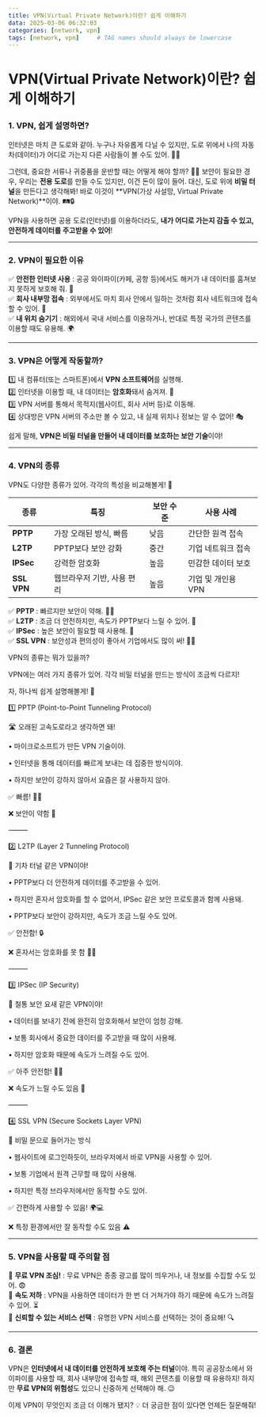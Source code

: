 ```yaml
---
title: VPN(Virtual Private Network)이란? 쉽게 이해하기
data: 2025-03-06 06:32:03
categories: [network, vpn]
tags: [network, vpn]     # TAG names should always be lowercase
---
```


# VPN(Virtual Private Network)이란? 쉽게 이해하기

### 1. VPN, 쉽게 설명하면?

인터넷은 마치 큰 도로와 같아. 누구나 자유롭게 다닐 수 있지만, 도로 위에서 나의 자동차(데이터)가 어디로 가는지 다른 사람들이 볼 수도 있어. 🚗💨

그런데, 중요한 서류나 귀중품을 운반할 때는 어떻게 해야 할까? 🚛💼 보안이 필요한 경우, 우리는 **전용 도로**를 만들 수도 있지만, 이건 돈이 많이 들어. 대신, 도로 위에 **비밀 터널**을 만든다고 생각해봐! 바로 이것이 **VPN(가상 사설망, Virtual Private Network)**이야. 🛤️🔒

VPN을 사용하면 공용 도로(인터넷)를 이용하더라도, **내가 어디로 가는지 감출 수 있고, 안전하게 데이터를 주고받을 수 있어**!

---

### 2. VPN이 필요한 이유

✅ **안전한 인터넷 사용** : 공공 와이파이(카페, 공항 등)에서도 해커가 내 데이터를 훔쳐보지 못하게 보호해 줘. 🔐\
✅ **회사 내부망 접속** : 외부에서도 마치 회사 안에서 일하는 것처럼 회사 네트워크에 접속할 수 있어. 🏢\
✅ **내 위치 숨기기** : 해외에서 국내 서비스를 이용하거나, 반대로 특정 국가의 콘텐츠를 이용할 때도 유용해. 🌍

---

### 3. VPN은 어떻게 작동할까?

1️⃣ 내 컴퓨터(또는 스마트폰)에서 **VPN 소프트웨어**를 실행해.\
2️⃣ 인터넷을 이용할 때, 내 데이터는 **암호화**돼서 숨겨져. 🔏\
3️⃣ VPN 서버를 통해서 목적지(웹사이트, 회사 서버 등)로 이동해.\
4️⃣ 상대방은 VPN 서버의 주소만 볼 수 있고, 내 실제 위치나 정보는 알 수 없어! 🎭

쉽게 말해, **VPN은 비밀 터널을 만들어 내 데이터를 보호하는 보안 기술**이야!

---

### 4. VPN의 종류

VPN도 다양한 종류가 있어. 각각의 특성을 비교해볼게! 🧐

| 종류        | 특징                       | 보안 수준 | 사용 사례          |
| ----------- | -------------------------- | --------- | ------------------ |
| **PPTP**    | 가장 오래된 방식, 빠름     | 낮음      | 간단한 원격 접속   |
| **L2TP**    | PPTP보다 보안 강화         | 중간      | 기업 네트워크 접속 |
| **IPSec**   | 강력한 암호화              | 높음      | 민감한 데이터 보호 |
| **SSL VPN** | 웹브라우저 기반, 사용 편리 | 높음      | 기업 및 개인용 VPN |

✅ **PPTP** : 빠르지만 보안이 약해. 🏃💨\
✅ **L2TP** : 조금 더 안전하지만, 속도가 PPTP보다 느릴 수 있어. 🚶\
✅ **IPSec** : 높은 보안이 필요할 때 사용해. 🔐\
✅ **SSL VPN** : 보안성과 편의성이 좋아서 기업에서도 많이 써! 👩‍💻



VPN의 종류는 뭐가 있을까?



VPN에는 여러 가지 종류가 있어. 각각 비밀 터널을 만드는 방식이 조금씩 다르지!

자, 하나씩 쉽게 설명해볼게! 🚀



1️⃣ PPTP (Point-to-Point Tunneling Protocol)



🛣️ 오래된 고속도로라고 생각하면 돼!

&#x9;•	마이크로소프트가 만든 VPN 기술이야.

&#x9;•	인터넷을 통해 데이터를 빠르게 보내는 데 집중한 방식이야.

&#x9;•	하지만 보안이 강하지 않아서 요즘은 잘 사용하지 않아.



✅ 빠름! 🚗💨

❌ 보안이 약함 🛑



⸻



2️⃣ L2TP (Layer 2 Tunneling Protocol)



🚂 기차 터널 같은 VPN이야!

&#x9;•	PPTP보다 더 안전하게 데이터를 주고받을 수 있어.

&#x9;•	하지만 혼자서 암호화를 할 수 없어서, IPSec 같은 보안 프로토콜과 함께 사용돼.

&#x9;•	PPTP보다 보안이 강하지만, 속도가 조금 느릴 수도 있어.



✅ 안전함! 🔒

❌ 혼자서는 암호화를 못 함 🤷‍♂️



⸻



3️⃣ IPSec (IP Security)



🏰 철통 보안 요새 같은 VPN이야!

&#x9;•	데이터를 보내기 전에 완전히 암호화해서 보안이 엄청 강해.

&#x9;•	보통 회사에서 중요한 데이터를 주고받을 때 많이 사용해.

&#x9;•	하지만 암호화 때문에 속도가 느려질 수도 있어.



✅ 아주 안전함! 🔐🏰

❌ 속도가 느릴 수도 있음 🐢



⸻



4️⃣ SSL VPN (Secure Sockets Layer VPN)



🔑 비밀 문으로 들어가는 방식

&#x9;•	웹사이트에 로그인하듯이, 브라우저에서 바로 VPN을 사용할 수 있어.

&#x9;•	보통 기업에서 원격 근무할 때 많이 사용해.

&#x9;•	하지만 특정 브라우저에서만 동작할 수도 있어.



✅ 간편하게 사용할 수 있음! 🌍💻

❌ 특정 환경에서만 잘 동작할 수도 있음 ⚠️



---

### 5. VPN을 사용할 때 주의할 점

🚨 **무료 VPN 조심!** : 무료 VPN은 종종 광고를 많이 띄우거나, 내 정보를 수집할 수도 있어. 😨\
🚨 **속도 저하** : VPN을 사용하면 데이터가 한 번 더 거쳐가야 하기 때문에 속도가 느려질 수 있어. ⏳\
🚨 **신뢰할 수 있는 서비스 선택** : 유명한 VPN 서비스를 선택하는 것이 중요해! 🔍

---

### 6. 결론

VPN은 **인터넷에서 내 데이터를 안전하게 보호해 주는 터널**이야. 특히 공공장소에서 와이파이를 사용할 때, 회사 내부망에 접속할 때, 해외 콘텐츠를 이용할 때 유용하지! 하지만 **무료 VPN의 위험성**도 있으니 신중하게 선택해야 해. 😉

이제 VPN이 무엇인지 조금 더 이해가 됐지? 💡 더 궁금한 점이 있다면 언제든 질문해줘!




